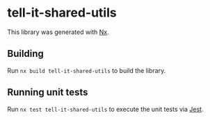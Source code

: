 # tell-it-shared-utils

This library was generated with [Nx](https://nx.dev).

## Building

Run `nx build tell-it-shared-utils` to build the library.

## Running unit tests

Run `nx test tell-it-shared-utils` to execute the unit tests via [Jest](https://jestjs.io).
